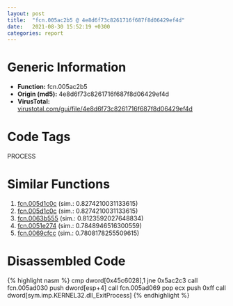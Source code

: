 ```yaml
---
layout: post
title:  "fcn.005ac2b5 @ 4e8d6f73c8261716f687f8d06429ef4d"
date:   2021-08-30 15:52:19 +0300
categories: report
---
```


# Generic Information
- **Function:** fcn.005ac2b5
- **Origin (md5):** 4e8d6f73c8261716f687f8d06429ef4d
- **VirusTotal:** [virustotal.com/gui/file/4e8d6f73c8261716f687f8d06429ef4d][virustotal_ref]

# Code Tags
<span class="tag" id="PROCESS">PROCESS</span>


# Similar Functions

1. [fcn.005d1c0c][similar_1_ref] (sim.: 0.8274210031133615)
2. [fcn.005d1c0c][similar_2_ref] (sim.: 0.8274210031133615)
3. [fcn.0063b555][similar_3_ref] (sim.: 0.8123592027648834)
4. [fcn.0051e274][similar_4_ref] (sim.: 0.7848946516300559)
5. [fcn.0069cfcc][similar_5_ref] (sim.: 0.7808178255509615)


# Disassembled Code

{% highlight nasm %}
cmp dword[0x45c6028],1
jne 0x5ac2c3
call fcn.005ad030
push dword[esp+4]
call fcn.005ad069
pop ecx
push 0xff
call dword[sym.imp.KERNEL32.dll_ExitProcess]
{% endhighlight %}


[similar_1_ref]: /report/fcn.005d1c0c@36725a4ae161c6e8a09f5f34ebd6f2e0
[similar_2_ref]: /report/fcn.005d1c0c@4179b381a87b74dcd140154f9010ef86
[similar_3_ref]: /report/fcn.0063b555@75a81a00c053b64d459385e4a0825aec
[similar_4_ref]: /report/fcn.0051e274@da37d90419c1292c0f16cbfd1f66402d
[similar_5_ref]: /report/fcn.0069cfcc@0fb0e1c162f9df68f5d89a2b2a71a217
[virustotal_ref]: https://www.virustotal.com/gui/file/4e8d6f73c8261716f687f8d06429ef4d